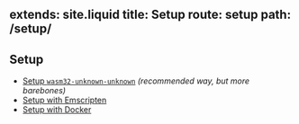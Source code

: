 extends: site.liquid
title: Setup
route: setup
path: /setup/
---

## Setup

* [Setup `wasm32-unknown-unknown`](wasm-target/) *(recommended way, but more barebones)*
* [Setup with Emscripten](emscripten/)
* [Setup with Docker](docker/)
